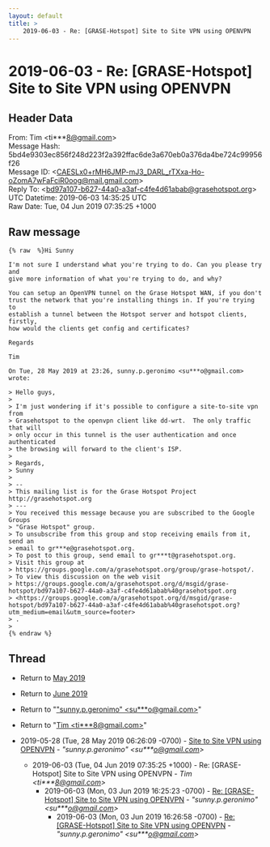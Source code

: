 ```yaml
---
layout: default
title: >
    2019-06-03 - Re: [GRASE-Hotspot] Site to Site VPN using OPENVPN
---
```


# 2019-06-03 - Re: [GRASE-Hotspot] Site to Site VPN using OPENVPN

## Header Data

From: Tim \<ti***8@gmail.com\><br>
Message Hash: 5bd4e9303ec856f248d223f2a392ffac6de3a670eb0a376da4be724c99956f26<br>
Message ID: \<CAESLx0+rMH6JMP-mJ3_DARL_rTXxa-Ho-oZomA7wFaFciR0oog@mail.gmail.com\><br>
Reply To: \<bd97a107-b627-44a0-a3af-c4fe4d61abab@grasehotspot.org\><br>
UTC Datetime: 2019-06-03 14:35:25 UTC<br>
Raw Date: Tue, 04 Jun 2019 07:35:25 +1000<br>

## Raw message

```
{% raw  %}Hi Sunny

I'm not sure I understand what you're trying to do. Can you please try and
give more information of what you're trying to do, and why?

You can setup an OpenVPN tunnel on the Grase Hotspot WAN, if you don't
trust the network that you're installing things in. If you're trying to
establish a tunnel between the Hotspot server and hotspot clients, firstly,
how would the clients get config and certificates?

Regards

Tim

On Tue, 28 May 2019 at 23:26, sunny.p.geronimo <su***o@gmail.com>
wrote:

> Hello guys,
>
> I'm just wondering if it's possible to configure a site-to-site vpn from
> Grasehotspot to the openvpn client like dd-wrt.  The only traffic that will
> only occur in this tunnel is the user authentication and once authenticated
> the browsing will forward to the client's ISP.
>
> Regards,
> Sunny
>
> --
> This mailing list is for the Grase Hotspot Project http://grasehotspot.org
> ---
> You received this message because you are subscribed to the Google Groups
> "Grase Hotspot" group.
> To unsubscribe from this group and stop receiving emails from it, send an
> email to gr***e@grasehotspot.org.
> To post to this group, send email to gr***t@grasehotspot.org.
> Visit this group at
> https://groups.google.com/a/grasehotspot.org/group/grase-hotspot/.
> To view this discussion on the web visit
> https://groups.google.com/a/grasehotspot.org/d/msgid/grase-hotspot/bd97a107-b627-44a0-a3af-c4fe4d61abab%40grasehotspot.org
> <https://groups.google.com/a/grasehotspot.org/d/msgid/grase-hotspot/bd97a107-b627-44a0-a3af-c4fe4d61abab%40grasehotspot.org?utm_medium=email&utm_source=footer>
> .
>
{% endraw %}
```

## Thread

+ Return to [May 2019](/archive/2019/05)
+ Return to [June 2019](/archive/2019/06)

+ Return to "["sunny.p.geronimo" <su***o<span>@</span>gmail.com>](/authors/su___o_at_gmail_com)"
+ Return to "[Tim <ti***8<span>@</span>gmail.com>](/authors/ti___8_at_gmail_com)"

+ 2019-05-28 (Tue, 28 May 2019 06:26:09 -0700) - [Site to Site VPN using OPENVPN](/archive/2019/05/6ff46760baf18daa0d5199ae6152d79354f8a7b733fb6da63d6e674eccec0adc) - _"sunny.p.geronimo" \<su***o@gmail.com\>_
  + 2019-06-03 (Tue, 04 Jun 2019 07:35:25 +1000) - Re: [GRASE-Hotspot] Site to Site VPN using OPENVPN - _Tim \<ti***8@gmail.com\>_
    + 2019-06-03 (Mon, 03 Jun 2019 16:25:23 -0700) - [Re: [GRASE-Hotspot] Site to Site VPN using OPENVPN](/archive/2019/06/82bb4f8f5d0ea6328d4a35ad0b54e36e5a80388c969eaa68bbf0b01c609f14cb) - _"sunny.p.geronimo" \<su***o@gmail.com\>_
      + 2019-06-03 (Mon, 03 Jun 2019 16:26:58 -0700) - [Re: [GRASE-Hotspot] Site to Site VPN using OPENVPN](/archive/2019/06/4eac2e85b246f97d5b76896b7fbcba73f2895774cf364e965648bc1955bed69b) - _"sunny.p.geronimo" \<su***o@gmail.com\>_

